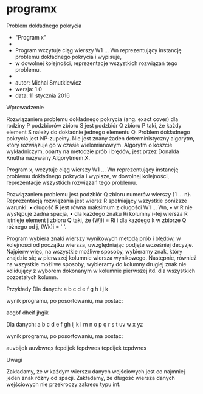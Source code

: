 # programx
Problem dokładnego pokrycia

 * "Program x"
 *
 * Program wczytuje ciąg wierszy W1 … Wn reprezentujący instancję problemu dokładnego pokrycia i wypisuje, 
 * w dowolnej kolejności, reprezentacje wszystkich rozwiązań tego problemu.
 *
 * autor: Michal Smutkiewicz
 * wersja: 1.0
 * data: 11 stycznia 2016

Wprowadzenie

Rozwiązaniem problemu dokładnego pokrycia (ang. exact cover) dla rodziny P podzbiorów zbioru S jest podzbiór Q zbioru P taki, że każdy element S należy do dokładnie jednego elementu Q.
Problem dokładnego pokrycia jest NP-zupełny. Nie jest znany żaden deterministyczny algorytm, który rozwiązuje go w czasie wielomianowym. Algorytm o koszcie wykładniczym, oparty na metodzie prób i błędów, jest przez Donalda Knutha nazywany Algorytmem X.

Program x, wczytuje ciąg wierszy W1 … Wn reprezentujący instancję problemu dokładnego pokrycia i wypisze, w dowolnej kolejności, reprezentacje wszystkich rozwiązań tego problemu.

Rozwiązaniem problemu jest podzbiór Q zbioru numerów wierszy {1 … n}. Reprezentacją rozwiązania jest wiersz R spełniający wszystkie poniższe warunki:
•	długość R jest równa maksimum z długości W1 … Wn,
•	w R nie występuje żadna spacja,
•	dla każdego znaku Ri kolumny i-tej wiersza R istnieje element j zbioru Q taki, że (Wj)i = Ri i dla każdego k w zbiorze Q różnego od j, (Wk)i = ' '.

Program wybiera znaki wierszy wynikowych metodą prób i błędów, w kolejności od początku wiersza, uwzględniając podjęte wcześniej decyzje.
Najpierw więc, na wszystkie możliwe sposoby, wybieramy znak, który znajdzie się w pierwszej kolumnie wiersza wynikowego. Następnie, również na wszystkie możliwe sposoby, wybieramy do kolumny drugiej znak nie kolidujący z wyborem dokonanym w kolumnie pierwszej itd. dla wszystkich pozostałych kolumn.

Przykłady
Dla danych:
a  b
 c
d e
    f
  g
 h i
j   k

wynik programu, po posortowaniu, ma postać:

acgbf
dheif
jhgik

Dla danych:
a  b
 c d  e
f
  gh
    ij k
l     m
 n   o
  p
      q
     r s
t
 uv
    w
 x   yz
 
wynik programu, po posortowaniu, ma postać:

auvbijqk
auvbwrqs
fcpdijek
fcpdwres
tcpdijek
tcpdwres

Uwagi

Zakładamy, że w każdym wierszu danych wejściowych jest co najmniej jeden znak różny od spacji.
Zakładamy, że długość wiersza danych wejściowych nie przekroczy zakresu typu int.
